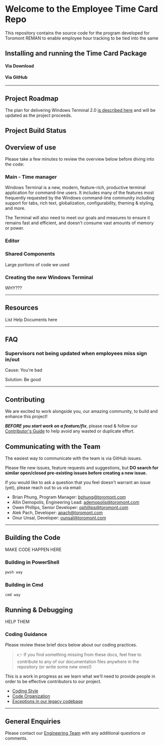 # Welcome to the Employee Time Card Repo

This repository contains the source code for the program developed for Toromont REMAN to enable employee hour tracking
to be tied into the same

## Installing and running the Time Card Package

#### Via Download

#### Via GitHub

---

## Project Roadmap

The plan for delivering Windows Terminal
2.0 [is described here](https://github.com/035059/EmployeeCardNFC/doc/project-roadmap.md) and will be updated as the
project proceeds.

## Project Build Status

## Overview of use

Please take a few minutes to review the overview below before diving into the code:

### Main - Time manager

Windows Terminal is a new, modern, feature-rich, productive terminal application for command-line users. It includes
many of the features most frequently requested by the Windows command-line community including support for tabs, rich
text, globalization, configurability, theming & styling, and more.

The Terminal will also need to meet our goals and measures to ensure it remains fast and efficient, and doesn't consume
vast amounts of memory or power.

### Editor

### Shared Components

Large portions of code we used

### Creating the new Windows Terminal

WHY???

---

## Resources

List Help Documents here

---

## FAQ

### Supervisors not being updated when employees miss sign in/out

Cause: You're bad

Solution: Be good

---

## Contributing

We are excited to work alongside you, our amazing community, to build and enhance this project!

***BEFORE you start work on a feature/fix***, please read & follow our
[Contributor's Guide](https://github.com/035059/EmployeeCardNFC/doc/CONTRIBUTING.md) to help avoid any wasted or
duplicate effort.

## Communicating with the Team

The easiest way to communicate with the team is via GitHub issues.

Please file new issues, feature requests and suggestions, but **DO search for similar open/closed pre-existing issues
before creating a new issue.**

If you would like to ask a question that you feel doesn't warrant an issue
(yet), please reach out to us via email:

* Brian Phung, Program Manager:
  [bphung@toromont.com](mailto:bphung@toromont.com)
* Allin Demopolis, Engineering Lead: [ademopolis@toromont.com](mailto:ademopolis@toromont.com)
* Owen Phillips, Senior Developer:
  [ophillips@toromont.com](mailto:ophillips@toromont.com)
* Alek Pach, Developer: [apach@toromont.com](mailto:apach@toromont.com)
* Onur Unsal, Developer: [ounsal@toromont.com](mailto:ounsal@toromont.com)

---

## Building the Code

MAKE CODE HAPPEN HERE

### Building in PowerShell

```powershell
pwsh way
```

### Building in Cmd

```shell
cmd way
```

## Running & Debugging

HELP THEM

### Coding Guidance

Please review these brief docs below about our coding practices.

> 👉 If you find something missing from these docs, feel free to contribute to
> any of our documentation files anywhere in the repository (or write some new
> ones!)

This is a work in progress as we learn what we'll need to provide people in order to be effective contributors to our
project.

* [Coding Style](https://github.com/035059/EmployeeCardNFC/doc/STYLE.md)
* [Code Organization](https://github.com/035059/EmployeeCardNFC/doc/ORGANIZATION.md)
* [Exceptions in our legacy codebase](https://github.com/035059/EmployeeCardNFC/doc/EXCEPTIONS.md)

---

## General Enquiries

Please contact our [Engineering Team][conduct-email] with any additional questions or comments.

[conduct-email]: mailto:remanfacilities@toromont.com